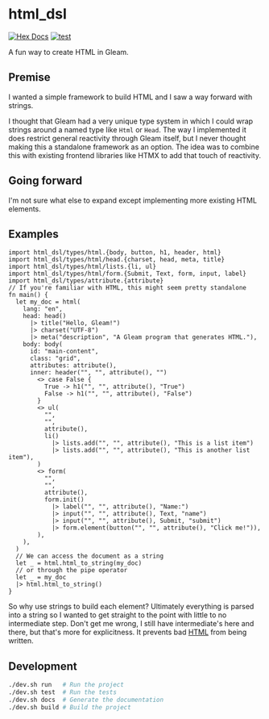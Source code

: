 # html_dsl

[![Hex Docs](https://img.shields.io/badge/hex-docs-ffaff3)](https://qinbeans.github.io/html-dsl/)
[![test](https://github.com/Qinbeans/html-dsl/actions/workflows/test.yml/badge.svg)](https://github.com/Qinbeans/html-dsl/actions/workflows/test.yml)

A fun way to create HTML in Gleam.

## Premise

I wanted a simple framework to build HTML and I saw a way forward with strings.

I thought that Gleam had a very unique type system in which I could wrap strings around a named type like `Html` or `Head`. The way I implemented it does restrict general reactivity through Gleam itself, but I never thought making this a standalone framework as an option. The idea was to combine this with existing frontend libraries like HTMX to add that touch of reactivity.

## Going forward

I'm not sure what else to expand except implementing more existing HTML elements.

## Examples

```gleam
import html_dsl/types/html.{body, button, h1, header, html}
import html_dsl/types/html/head.{charset, head, meta, title}
import html_dsl/types/html/lists.{li, ul}
import html_dsl/types/html/form.{Submit, Text, form, input, label}
import html_dsl/types/attribute.{attribute}
// If you're familiar with HTML, this might seem pretty standalone
fn main() {
  let my_doc = html(
    lang: "en",
    head: head()
      |> title("Hello, Gleam!")
      |> charset("UTF-8")
      |> meta("description", "A Gleam program that generates HTML."),
    body: body(
      id: "main-content",
      class: "grid",
      attributes: attribute(),
      inner: header("", "", attribute(), "")
        <> case False {
          True -> h1("", "", attribute(), "True")
          False -> h1("", "", attribute(), "False")
        }
        <> ul(
          "",
          "",
          attribute(),
          li()
            |> lists.add("", "", attribute(), "This is a list item")
            |> lists.add("", "", attribute(), "This is another list item"),
        )
        <> form(
          "",
          "",
          attribute(),
          form.init()
            |> label("", "", attribute(), "Name:")
            |> input("", "", attribute(), Text, "name")
            |> input("", "", attribute(), Submit, "submit")
            |> form.element(button("", "", attribute(), "Click me!")),
        ),
    ),
  )
  // We can access the document as a string
  let _ = html.html_to_string(my_doc)
  // or through the pipe operator
  let _ = my_doc
  |> html.html_to_string()
}
```
So why use strings to build each element? Ultimately everything is parsed into a string so I wanted to get straight to the point with little to no intermediate step. Don't get me wrong, I still have intermediate's here and there, but that's more for explicitness. It prevents bad [HTML](https://developer.mozilla.org/en-US/docs/Web/HTML) from being written.

## Development

```sh
./dev.sh run   # Run the project
./dev.sh test  # Run the tests
./dev.sh docs  # Generate the documentation
./dev.sh build # Build the project
```
